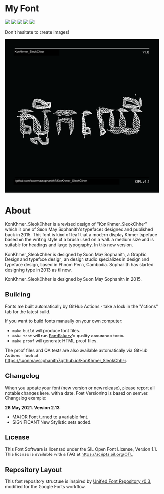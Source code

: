 
# My Font

[![][Fontbakery]](https://suonmaysophanith7.github.io/KonKhmer_SleokChher/fontbakery/fontbakery-report.html)
[![][Universal]](https://suonmaysophanith7.github.io/KonKhmer_SleokChher/fontbakery/fontbakery-report.html)
[![][GF Profile]](https://suonmaysophanith7.github.io/KonKhmer_SleokChher/fontbakery/fontbakery-report.html)
[![][Outline Correctness]](https://suonmaysophanith7.github.io/KonKhmer_SleokChher/fontbakery/fontbakery-report.html)
[![][Shaping]](https://suonmaysophanith7.github.io/KonKhmer_SleokChher/fontbakery/fontbakery-report.html)

[Fontbakery]: https://img.shields.io/endpoint?url=https%3A%2F%2Fraw.githubusercontent.com%2Fsuonmaysophanith7%2FKonKhmer_SleokChher%2Fgh-pages%2Fbadges%2Foverall.json
[GF Profile]: https://img.shields.io/endpoint?url=https%3A%2F%2Fraw.githubusercontent.com%2Fsuonmaysophanith7%2FKonKhmer_SleokChher%2Fgh-pages%2Fbadges%2FGoogleFonts.json
[Outline Correctness]: https://img.shields.io/endpoint?url=https%3A%2F%2Fraw.githubusercontent.com%2Fsuonmaysophanith7%2FKonKhmer_SleokChher%2Fgh-pages%2Fbadges%2FOutlineCorrectnessChecks.json
[Shaping]: https://img.shields.io/endpoint?url=https%3A%2F%2Fraw.githubusercontent.com%2Fsuonmaysophanith7%2FKonKhmer_SleokChher%2Fgh-pages%2Fbadges%2FShapingChecks.json
[Universal]: https://img.shields.io/endpoint?url=https%3A%2F%2Fraw.githubusercontent.com%2Fsuonmaysophanith7%2FKonKhmer_SleokChher%2Fgh-pages%2Fbadges%2FUniversal.json

Don't hesitate to create images!

![Sample Image](documentation/image1.png)

# About

KonKhmer_SleokChher is a revised design of "KonKhmer_SleokChher" which is one of Suon May Sophanith's typefaces designed and published back in 2015. 
This font is kind of leaf that a modern display Khmer typeface based on the writing style of a brush used on a wall. a medium size and is suitable for headings and large typography. In this new version.

KonKhmer_SleokChher is designed by Suon May Sophanith, a Graphic Design and typeface design, an design studio specializes in design and typeface design, based in Phnom Penh, Cambodia. Sophanith has started designing type in 2013 as til now.


KonKhmer_SleokChher is designed by Suon May Sophanith in 2015.

## Building

Fonts are built automatically by GitHub Actions - take a look in the "Actions" tab for the latest build.

If you want to build fonts manually on your own computer:

* `make build` will produce font files.
* `make test` will run [FontBakery](https://github.com/googlefonts/fontbakery)'s quality assurance tests.
* `make proof` will generate HTML proof files.

The proof files and QA tests are also available automatically via GitHub Actions - look at https://suonmaysophanith7.github.io/KonKhmer_SleokChher.

## Changelog

When you update your font (new version or new release), please report all notable changes here, with a date.
[Font Versioning](https://github.com/googlefonts/gf-docs/tree/main/Spec#font-versioning) is based on semver. 
Changelog example:

**26 May 2021. Version 2.13**
- MAJOR Font turned to a variable font.
- SIGNIFICANT New Stylistic sets added.

## License

This Font Software is licensed under the SIL Open Font License, Version 1.1.
This license is available with a FAQ at
https://scripts.sil.org/OFL

## Repository Layout

This font repository structure is inspired by [Unified Font Repository v0.3](https://github.com/unified-font-repository/Unified-Font-Repository), modified for the Google Fonts workflow.
